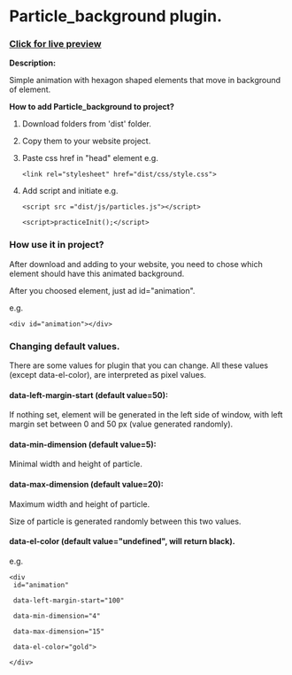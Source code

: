 #  Particle_background plugin.

### <a href="https://htmlpreview.github.io/?https://github.com/WojcioTrue/particle_background/blob/457ecf75108137aa90e335ad350091938274fd84/index.html" target="_blank">Click for live preview</a>

**Description:**

Simple animation with hexagon shaped elements that move in background of  element.

**How to add Particle_background to project?** 

1. Download folders from 'dist' folder.
2. Copy them to your website project.
3. Paste css href in "head" element e.g.

	`<link rel="stylesheet" href="dist/css/style.css">`

4. Add script and initiate e.g.

	`<script src ="dist/js/particles.js"></script>`

	`<script>practiceInit();</script>`


### How use it in project?

After download and adding to your website, you need to chose which element should have this animated background.

After you choosed element, just ad id="animation".

e.g.

	<div id="animation"></div>

### Changing default values.

There are some values for plugin that you can change. All these values (except data-el-color), are interpreted as pixel values.

#### data-left-margin-start (default value=50):
If nothing set, element will be generated in the left side of window, with left margin set between 0 and 50 px (value generated randomly).


#### data-min-dimension (default value=5):
Minimal width and height of particle.

#### data-max-dimension (default value=20):
Maximum width and height of particle.

Size of particle is generated randomly between this two values.

#### data-el-color (default value="undefined", will return black).

e.g.

	<div 
	 id="animation"

	 data-left-margin-start="100" 

	 data-min-dimension="4"

	 data-max-dimension="15" 

	 data-el-color="gold">

	</div>